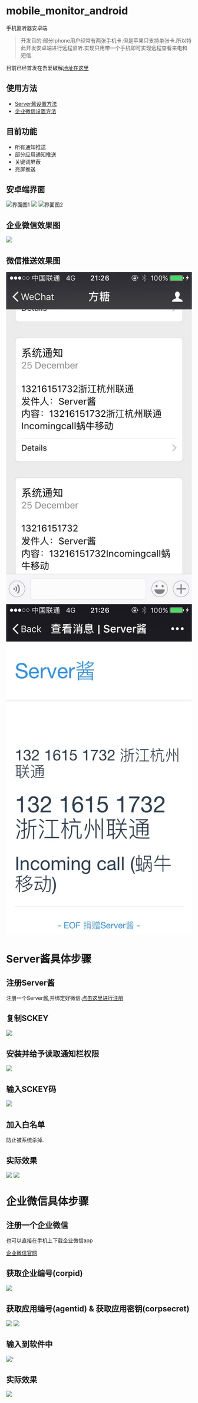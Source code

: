 # mobile_monitor_android
手机监听器安卓端
> 开发目的:部分Iphone用户经常有两张手机卡.但是苹果只支持单张卡.所以特此开发安卓端进行远程监听.实现只用带一个手机即可实现远程查看来电和短信.

目前已经首发在吾爱破解[地址在这里](https://www.52pojie.cn/thread-830341-1-1.html)

## 使用方法

* [Server酱设置方法](https://github.com/egdw/mobile_monitor_android_simple/wiki/Server%E9%85%B1%E6%8E%A8%E9%80%81%E8%AE%BE%E7%BD%AE%E6%96%B9%E6%B3%95)
* [企业微信设置方法](https://github.com/egdw/mobile_monitor_android_simple/wiki/%E4%BC%81%E4%B8%9A%E5%BE%AE%E4%BF%A1%E8%AE%BE%E7%BD%AE%E6%96%B9%E6%B3%95)

## 目前功能

* 所有通知推送
* 部分应用通知推送
* 关键词屏蔽
* 亮屏推送


## 安卓端界面

![界面图1](https://upload-images.jianshu.io/upload_images/9127053-00a40f2bf42567ec.png?imageMogr2/auto-orient/strip%7CimageView2/2/w/1240)
![](https://upload-images.jianshu.io/upload_images/9127053-4d98fd3b0385f0ac.png?imageMogr2/auto-orient/strip%7CimageView2/2/w/1240)
![界面图2](https://upload-images.jianshu.io/upload_images/9127053-d7228d03c48e3828.png?imageMogr2/auto-orient/strip%7CimageView2/2/w/1240)

## 企业微信效果图

![](https://upload-images.jianshu.io/upload_images/9127053-12795ddf1657a2ac.png?imageMogr2/auto-orient/strip%7CimageView2/2/w/1240)



## 微信推送效果图

![微信图1](https://github.com/egdw/temp_pic_upload/blob/master/353DF1E0E25623A8BF6D2416C3A9C8DD.jpg?raw=true)
![微信图2](https://github.com/egdw/temp_pic_upload/blob/master/51F0D251CD73DE1BFB04B7F3A9AAA61D.jpg?raw=true)


# Server酱具体步骤

## 注册Server酱

注册一个Server酱,并绑定好微信.[点击这里进行注册](http://sc.ftqq.com/3.version)

## 复制SCKEY

![](https://upload-images.jianshu.io/upload_images/9127053-0bbf0f40d67fa3c1.png?imageMogr2/auto-orient/strip%7CimageView2/2/w/1240)

## 安装并给予读取通知栏权限

![](https://upload-images.jianshu.io/upload_images/9127053-a769182f93214694.png?imageMogr2/auto-orient/strip%7CimageView2/2/w/1240)

## 输入SCKEY码

![](https://upload-images.jianshu.io/upload_images/9127053-8574913042e289ca.png?imageMogr2/auto-orient/strip%7CimageView2/2/w/1240)

## 加入白名单

防止被系统杀掉.

## 实际效果

![](https://upload-images.jianshu.io/upload_images/9127053-e314aad7129a502a.png?imageMogr2/auto-orient/strip%7CimageView2/2/w/1240)
![](https://upload-images.jianshu.io/upload_images/9127053-fa5def5886b68d34.png?imageMogr2/auto-orient/strip%7CimageView2/2/w/1240)


# 企业微信具体步骤

## 注册一个企业微信

也可以直接在手机上下载企业微信app

[企业微信官网](https://work.weixin.qq.com/wework_admin/loginpage_wx?etype=expired#index)

## 获取企业编号(corpid)

![](https://upload-images.jianshu.io/upload_images/9127053-ccf4d591f2372a86.png?imageMogr2/auto-orient/strip%7CimageView2/2/w/1240)

## 获取应用编号(agentid) & 获取应用密钥(corpsecret)

![](https://upload-images.jianshu.io/upload_images/9127053-b158c310a83f08d8.png?imageMogr2/auto-orient/strip%7CimageView2/2/w/1240)
![](https://upload-images.jianshu.io/upload_images/9127053-f8dd0c033041a882.png?imageMogr2/auto-orient/strip%7CimageView2/2/w/1240)

## 输入到软件中

![](https://upload-images.jianshu.io/upload_images/9127053-1168c2511fb397f4.png?imageMogr2/auto-orient/strip%7CimageView2/2/w/1240)'

## 实际效果

![](https://upload-images.jianshu.io/upload_images/9127053-12795ddf1657a2ac.png?imageMogr2/auto-orient/strip%7CimageView2/2/w/1240)
